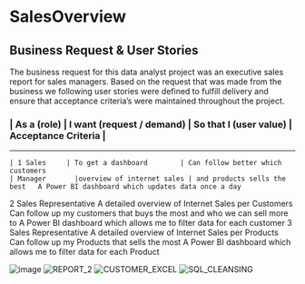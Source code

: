 # SalesOverview
## Business Request & User Stories
The business request for this data analyst project was an executive sales report for sales managers. Based on the request that was made from the business we following user stories were defined to fulfill delivery and ensure that acceptance criteria’s were maintained throughout the project.

###	| As a (role)	| I want (request / demand) | So that I (user value) |	Acceptance Criteria |
***
    | 1	Sales     | To get a dashboard        | Can follow better which customers
    | Manager	    |overview of internet sales	| and products sells the best	A Power BI dashboard which updates data once a day
2	Sales Representative	A detailed overview of Internet Sales per Customers	Can follow up my customers that buys the most and who we can sell more to	A Power BI dashboard which allows me to filter data for each customer
3	Sales Representative	A detailed overview of Internet Sales per Products	Can follow up my Products that sells the most	A Power BI dashboard which allows me to filter data for each Product

![image](https://github.com/Keerthanabalaje/SalesOverview/assets/78976627/9522216a-923a-43e2-9ea9-b759cd7139aa)
![REPORT_2](https://github.com/Keerthanabalaje/SalesOverview/assets/78976627/dea2f55e-246c-483a-aff1-2ca1ea291c7e)
![CUSTOMER_EXCEL](https://github.com/Keerthanabalaje/SalesOverview/assets/78976627/e07ed0f5-7940-4930-a1df-99d69c298b60)
![SQL_CLEANSING](https://github.com/Keerthanabalaje/SalesOverview/assets/78976627/54e0b97d-47e5-4b86-97ce-7b1f3896cbfd)
